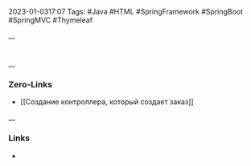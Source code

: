 2023-01-0317:07
Tags: #Java #HTML #SpringFramework #SpringBoot #SpringMVC #Thymeleaf

__
#

__
### Zero-Links
- [[Создание контроллера, который создает заказ]] 

__
### Links
- 

